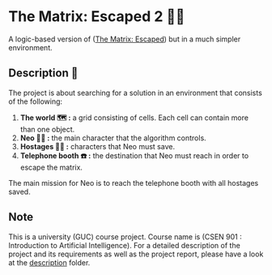 # The Matrix: Escaped 2 :running_man:
A logic-based version of ([The Matrix: Escaped](https://github.com/alphinaud11/The-Matrix-Escaped)) but in a much simpler environment.

## Description :memo:
The project is about searching for a solution in an environment that consists of the following:

1. **The world :world_map: :** a grid consisting of cells. Each cell can contain more than one object.
2. **Neo :superhero_man: :** the main character that the algorithm controls.
3. **Hostages :standing_man: :** characters that Neo must save.
4. **Telephone booth :telephone: :** the destination that Neo must reach in order to escape the matrix.

The main mission for Neo is to reach the telephone booth with all hostages saved.

## Note
This is a university (GUC) course project. Course name is (CSEN 901 : Introduction to Artificial Intelligence). For a detailed description of the project and its requirements as well as the project report, please have a look at the [description](Description) folder.
